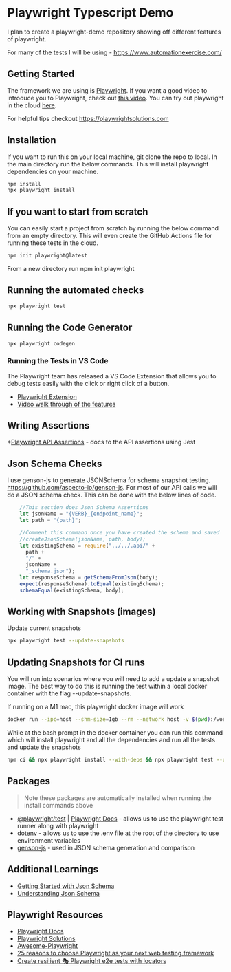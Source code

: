 # Playwright Typescript Demo

I plan to create a playwright-demo repository showing off different features of playwright.

For many of the tests I will be using - <https://www.automationexercise.com/>

## Getting Started

The framework we are using is [Playwright](https://playwright.dev/). If you want a good video to introduce you to Playwright, check out [this video](https://www.youtube.com/watch?v=_Jla6DyuEu4). You can try out playwright in the cloud [here](https://try.playwright.tech/).

For helpful tips checkout <https://playwrightsolutions.com>

## Installation

If you want to run this on your local machine, git clone the repo to local. In the main directory run the below commands. This will install playwright dependencies on your machine.

```bash
npm install
npx playwright install
```

## If you want to start from scratch

You can easily start a project from scratch by running the below command from an empty directory. This will even create the GitHub Actions file for running these tests in the cloud.

```bash
npm init playwright@latest
```

From a new directory run npm init playwright

## Running the automated checks

```bash
npx playwright test
```

## Running the Code Generator

```bash
npx playwright codegen
```

### Running the Tests in VS Code

The Playwright team has released a VS Code Extension that allows you to debug tests easily with the click or right click of a button.

* [Playwright Extension](https://marketplace.visualstudio.com/items?itemName=ms-playwright.playwright)
* [Video walk through of the features](https://www.youtube.com/watch?v=z0EOFvlf14U)

## Writing Assertions

*[Playwright API Assertions](https://jestjs.io/docs/expect) - docs to the API assertions using Jest

## Json Schema Checks

I use genson-js to generate JSONSchema for schema snapshot testing. <https://github.com/aspecto-io/genson-js>. For most of our API calls we will do a JSON schema check. This can be done with the below lines of code.

```javascript
    //This section does Json Schema Assertions
    let jsonName = "{VERB}_{endpoint_name}";
    let path = "{path}";

    //Comment this command once you have created the schema and saved
    //createJsonSchema(jsonName, path, body);
    let existingSchema = require("../../.api/" +
      path +
      "/" +
      jsonName +
      "_schema.json");
    let responseSchema = getSchemaFromJson(body);
    expect(responseSchema).toEqual(existingSchema);
    schemaEqual(existingSchema, body);
```

## Working with Snapshots (images)

Update current snapshots

```bash
npx playwright test --update-snapshots
```

## Updating Snapshots for CI runs

You will run into scenarios where you will need to add a update a snapshot image. The best way to do this is running the test within a local docker container with the flag --update-snapshots.

If running on a M1 mac, this playwright docker image will work

```bash
docker run --ipc=host --shm-size=1gb --rm --network host -v $(pwd):/work/ -w /work/ -it mcr.microsoft.com/playwright:v1.32.3-arm64 npx playwright test tests/ui/loginUser.spec.ts 
```

While at the bash prompt in the docker container you can run this command which will install playwright and all the dependencies and run all the tests and update the snapshots

```bash
npm ci && npx playwright install --with-deps && npx playwright test --update-snapshots
```

## Packages

> Note these packages are automatically installed when running the install commands above

* [@playwright/test](https://www.npmjs.com/package/@playwright/test) | [Playwright Docs](https://playwright.dev/) - allows us to use the playwright test runner along with playwright
* [dotenv](https://www.npmjs.com/package/dotenv) - allows us to use the .env file at the root of the directory to use environment variables
* [genson-js](https://www.npmjs.com/package/genson-js) - used in JSON schema generation and comparison

## Additional Learnings

* [Getting Started with Json Schema](https://json-schema.org/learn/getting-started-step-by-step.html)
* [Understanding Json Schema](https://json-schema.org/understanding-json-schema/index.html)

## Playwright Resources

* [Playwright Docs](https://playwright.dev/docs/intro)
* [Playwright Solutions](https://playwrightsolutions.com/)
* [Awesome-Playwright](https://github.com/mxschmitt/awesome-playwright)
* [25 reasons to choose Playwright as your next web testing framework](https://www.marcusfelling.com/blog/2022/25-reasons-to-choose-playwright-as-your-next-web-testing-framework)
* [Create resilient 🎭 Playwright e2e tests with locators](https://www.marcusfelling.com/blog/2022/create-more-reliable-playwright-tests-with-locators/)
